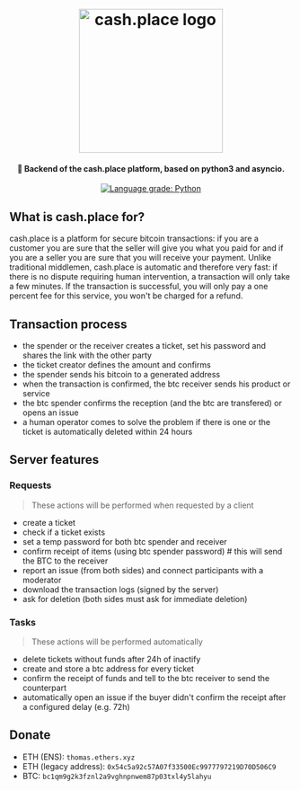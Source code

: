 <h1 align="center">
  <br>
  <img src="https://cash.place/images/full_logo.svg" alt="cash.place logo" width="256">
  <br>
</h1>

<h4 align="center">🦾 Backend of the cash.place platform, based on python3 and asyncio.</h4>

<p align="center">
    <a href="https://lgtm.com/projects/g/cashplace/server/context:python">
        <img alt="Language grade: Python" src="https://img.shields.io/lgtm/grade/python/g/cashplace/server.svg?logo=lgtm"/>
    </a>
</p>

## What is cash.place for?

cash.place is a platform for secure bitcoin transactions: if you are a customer you are sure that the seller will give you what you paid for and if you are a seller you are sure that you will receive your payment. Unlike traditional middlemen, cash.place is automatic and therefore very fast: if there is no dispute requiring human intervention, a transaction will only take a few minutes. If the transaction is successful, you will only pay a one percent fee for this service,
you won't be charged for a refund.

## Transaction process

- the spender or the receiver creates a ticket, set his password and shares the link with the other party
- the ticket creator defines the amount and confirms
- the spender sends his bitcoin to a generated address
- when the transaction is confirmed, the btc receiver sends his product or service
- the btc spender confirms the reception (and the btc are transfered) or opens an issue
- a human operator comes to solve the problem if there is one or the ticket is automatically deleted within 24 hours

## Server features

### Requests
> These actions will be performed when requested by a client
- create a ticket
- check if a ticket exists
- set a temp password for both btc spender and receiver
- confirm receipt of items (using btc spender password) # this will send the BTC to the receiver
- report an issue (from both sides) and connect participants with a moderator
- download the transaction logs (signed by the server)
- ask for deletion (both sides must ask for immediate deletion)

### Tasks
> These actions will be performed automatically
- delete tickets without funds after 24h of inactify
- create and store a btc address for every ticket
- confirm the receipt of funds and tell to the btc receiver to send the counterpart
- automatically open an issue if the buyer didn't confirm the receipt after a configured delay (e.g. 72h)

## Donate
- ETH (ENS): ``thomas.ethers.xyz``
- ETH (legacy address): ``0x54c5a92c57A07f33500Ec9977797219D70D506C9``
- BTC: ``bc1qm9g2k3fznl2a9vghnpnwem87p03txl4y5lahyu``